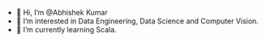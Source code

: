 - 👋 Hi, I’m @Abhishek Kumar
- 👀 I’m interested in Data Engineering, Data Science and Computer Vision.
- 🌱 I’m currently learning Scala.

<!---
AbhishekKumarOfficial/AbhishekKumarOfficial is a ✨ special ✨ repository because its `README.md` (this file) appears on your GitHub profile.
You can click the Preview link to take a look at your changes.
--->
